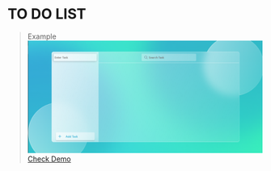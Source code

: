 # TO DO LIST
> Example
> ![Sample Image](sample.png)
[Check Demo](https://todolist-application-bhupenderhere.netlify.app/)

